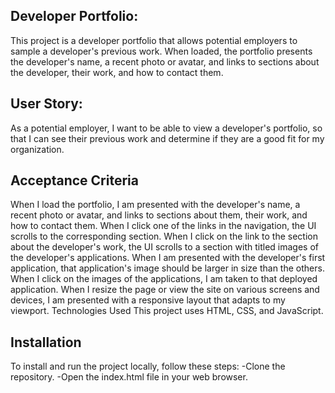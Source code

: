 ## Developer Portfolio:
This project is a developer portfolio that allows potential employers to sample a developer's previous work. When loaded, the portfolio presents the developer's name, a recent photo or avatar, and links to sections about the developer, their work, and how to contact them.

## User Story:
As a potential employer, I want to be able to view a developer's portfolio, so that I can see their previous work and determine if they are a good fit for my organization.

## Acceptance Criteria
When I load the portfolio, I am presented with the developer's name, a recent photo or avatar, and links to sections about them, their work, and how to contact them.
When I click one of the links in the navigation, the UI scrolls to the corresponding section.
When I click on the link to the section about the developer's work, the UI scrolls to a section with titled images of the developer's applications.
When I am presented with the developer's first application, that application's image should be larger in size than the others.
When I click on the images of the applications, I am taken to that deployed application.
When I resize the page or view the site on various screens and devices, I am presented with a responsive layout that adapts to my viewport.
Technologies Used
This project uses HTML, CSS, and JavaScript.

## Installation
To install and run the project locally, follow these steps:
-Clone the repository.
-Open the index.html file in your web browser.
